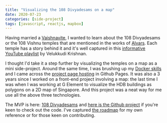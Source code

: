 ```yaml
---
title: "Visualizing the 108 Divyadesams on a map"
date: 2020-07-23
categories: [side-project]
tags: [javascript, reactjs, mapbox]
---
```


Having married a [Vaishnavite](https://en.wikipedia.org/wiki/Vaishnavism), I wanted to learn about the 108 Divyadesams or the 108 Vishnu temples that are mentioned in the works of [Alvars](https://en.wikipedia.org/wiki/Alvars). Each temple has a story behind it and it's well captured in this [informative YouTube playlist](https://www.youtube.com/playlist?list=PLhrdHlkOIj-XbEfcuP21IV4zdoX8ACbC8) by Velukkudi Krishnan.

I thought I'd take it a step further by visualizing the temples on a map as a mini side-project.
Around the same time, I was brushing up my [Docker skills](https://raghavramesh.github.io/mooc-notes/DevOps/Docker/) and I came across the [project page hosting](https://pages.github.com/) in Github Pages. It was also a 3 years since I worked on a front-end project involving a map: the last time I was when I was working at G Element to visualize the HDB buildings as polygons on a 2D map of Singapore. And this project was a neat way for me use all the above three technologies.

The MVP is here: [108 Divyadesams](https://raghavramesh.github.io/108-divyadesams/) and [here is the Github project](https://github.com/RaghavRamesh/108-divyadesams/) if you're keen to check out the code. I've captured [the roadmap](https://github.com/RaghavRamesh/108-divyadesams/projects/1) for my own reference or for those keen on contributing.